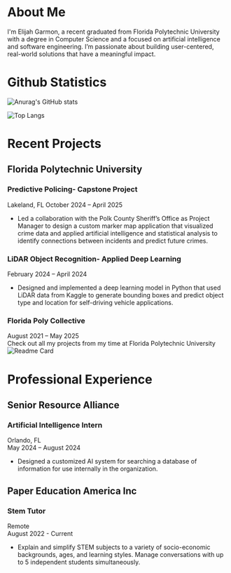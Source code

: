 # About Me
I'm Elijah Garmon, a recent graduated from Florida Polytechnic University with a degree in Computer Science and a focused on artificial intelligence and software engineering. I’m passionate about building user-centered, real-world solutions that have a meaningful impact.

# Github Statistics
![Anurag's GitHub stats](https://github-readme-stats-indol-ten-92.vercel.app/api?username=AgentWebFoot&show_icons=true&theme=dark&rank_icon=github)

![Top Langs](https://github-readme-stats-indol-ten-92.vercel.app/api/top-langs/?username=AgentWebFoot&layout=pie&theme=dark&langs_count=7&size_weight=0.1)

# Recent Projects
## Florida Polytechnic University
### Predictive Policing- Capstone Project
Lakeland, FL
October 2024 – April 2025
- Led a collaboration with the Polk County Sheriff’s Office as Project Manager to design a custom marker map application that visualized crime data and applied artificial intelligence and statistical analysis to identify connections between incidents and predict future crimes. 

### LiDAR Object Recognition- Applied Deep Learning
February 2024 – April 2024 
- Designed and implemented a deep learning model in Python that used LiDAR data from Kaggle to generate bounding boxes and predict object type and location for self-driving vehicle applications.

### Florida Poly Collective
August 2021 – May 2025 \
Check out all my projects from my time at Florida Polytechnic University \
![Readme Card](https://github-readme-stats-indol-ten-92.vercel.app/api/pin/?username=AgentWebFoot&repo=FloridaPolyCollection&theme=transparent)

# Professional Experience
## Senior Resource Alliance
### Artificial Intelligence Intern
Orlando, FL \
May 2024 – August 2024
- Designed a customized AI system for searching a database of information for use internally in the organization. 

## Paper Education America Inc
### Stem Tutor
Remote \
August 2022 - Current 
- Explain and simplify STEM subjects to a variety of socio-economic backgrounds, ages, and learning styles. Manage conversations with up to 5 independent students simultaneously.
